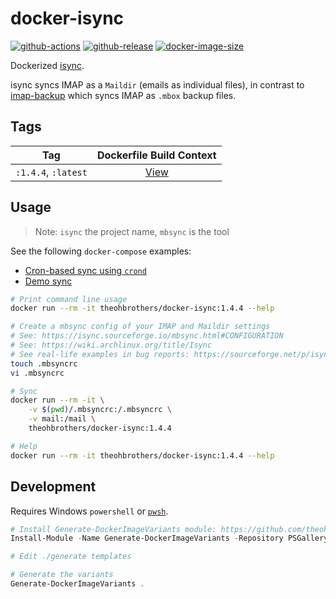 # docker-isync

[![github-actions](https://github.com/theohbrothers/docker-isync/workflows/ci-master-pr/badge.svg)](https://github.com/theohbrothers/docker-isync/actions)
[![github-release](https://img.shields.io/github/v/release/theohbrothers/docker-isync?style=flat-square)](https://github.com/theohbrothers/docker-isync/releases/)
[![docker-image-size](https://img.shields.io/docker/image-size/theohbrothers/docker-isync/latest)](https://hub.docker.com/r/theohbrothers/docker-isync)

Dockerized [isync](https://sourceforge.net/projects/isync/).

isync syncs IMAP as a `Maildir` (emails as individual files), in contrast to [imap-backup]( https://github.com/theohbrothers/docker-imap-backup) which syncs IMAP as `.mbox` backup files.

## Tags

| Tag | Dockerfile Build Context |
|:-------:|:---------:|
| `:1.4.4`, `:latest` | [View](variants/1.4.4) |

## Usage

> Note: `isync` the project name, `mbsync` is the tool

See the following `docker-compose` examples:

- [Cron-based sync using `crond`](docs/examples/cron)
- [Demo sync](docs/examples/demo)

```sh
# Print command line usage
docker run --rm -it theohbrothers/docker-isync:1.4.4 --help

# Create a mbsync config of your IMAP and Maildir settings
# See: https://isync.sourceforge.io/mbsync.html#CONFIGURATION
# See: https://wiki.archlinux.org/title/Isync
# See real-life examples in bug reports: https://sourceforge.net/p/isync/bugs/
touch .mbsyncrc
vi .mbsyncrc

# Sync
docker run --rm -it \
    -v $(pwd)/.mbsyncrc:/.mbsyncrc \
    -v mail:/mail \
    theohbrothers/docker-isync:1.4.4

# Help
docker run --rm -it theohbrothers/docker-isync:1.4.4 --help
```

## Development

Requires Windows `powershell` or [`pwsh`](https://github.com/PowerShell/PowerShell).

```powershell
# Install Generate-DockerImageVariants module: https://github.com/theohbrothers/Generate-DockerImageVariants
Install-Module -Name Generate-DockerImageVariants -Repository PSGallery -Scope CurrentUser -Force -Verbose

# Edit ./generate templates

# Generate the variants
Generate-DockerImageVariants .
```
